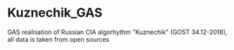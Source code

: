 # Kuznechik_GAS
GAS realisation of Russian CIA algorhythm "Kuznechik" (GOST 34.12-2018), all data is taken from open sources
